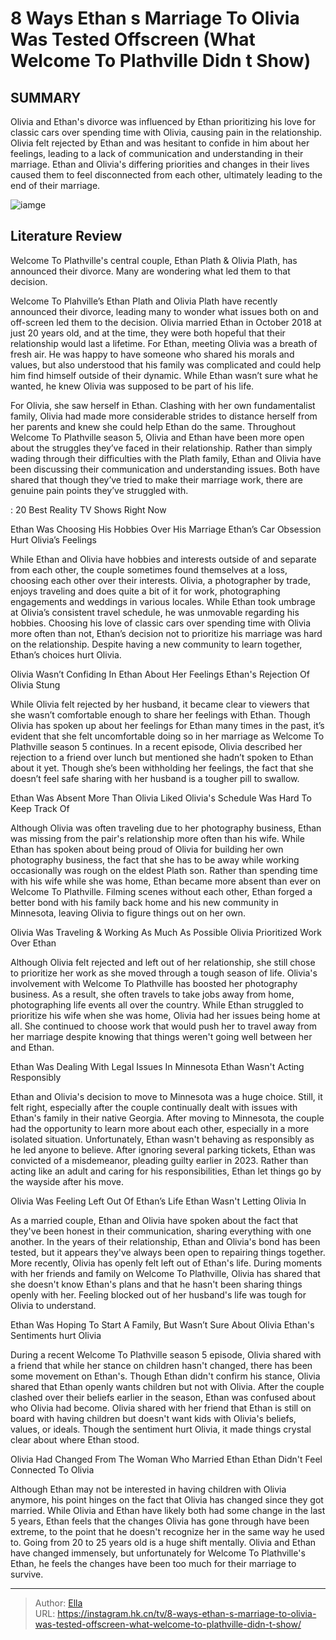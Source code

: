 # 8 Ways Ethan s Marriage To Olivia Was Tested Offscreen (What Welcome To Plathville Didn t Show)


## SUMMARY 



  Olivia and Ethan&#39;s divorce was influenced by Ethan prioritizing his love for classic cars over spending time with Olivia, causing pain in the relationship.   Olivia felt rejected by Ethan and was hesitant to confide in him about her feelings, leading to a lack of communication and understanding in their marriage.   Ethan and Olivia&#39;s differing priorities and changes in their lives caused them to feel disconnected from each other, ultimately leading to the end of their marriage.  

![iamge](https://static1.srcdn.com/wordpress/wp-content/uploads/2023/11/retitled_-8-ways-ethan-s-marriage-to-olivia-was-tested-offscreen-what-welcome-to-plathville-didn-t-show.jpg)

## Literature Review
Welcome To Plathville&#39;s central couple, Ethan Plath &amp; Olivia Plath, has announced their divorce. Many are wondering what led them to that decision.




Welcome To Plahville’s Ethan Plath and Olivia Plath have recently announced their divorce, leading many to wonder what issues both on and off-screen led them to the decision. Olivia married Ethan in October 2018 at just 20 years old, and at the time, they were both hopeful that their relationship would last a lifetime. For Ethan, meeting Olivia was a breath of fresh air. He was happy to have someone who shared his morals and values, but also understood that his family was complicated and could help him find himself outside of their dynamic. While Ethan wasn’t sure what he wanted, he knew Olivia was supposed to be part of his life.




For Olivia, she saw herself in Ethan. Clashing with her own fundamentalist family, Olivia had made more considerable strides to distance herself from her parents and knew she could help Ethan do the same. Throughout Welcome To Plathville season 5, Olivia and Ethan have been more open about the struggles they’ve faced in their relationship. Rather than simply wading through their difficulties with the Plath family, Ethan and Olivia have been discussing their communication and understanding issues. Both have shared that though they’ve tried to make their marriage work, there are genuine pain points they’ve struggled with.

 : 20 Best Reality TV Shows Right Now


 Ethan Was Choosing His Hobbies Over His Marriage 
Ethan’s Car Obsession Hurt Olivia’s Feelings
          

While Ethan and Olivia have hobbies and interests outside of and separate from each other, the couple sometimes found themselves at a loss, choosing each other over their interests. Olivia, a photographer by trade, enjoys traveling and does quite a bit of it for work, photographing engagements and weddings in various locales. While Ethan took umbrage at Olivia’s consistent travel schedule, he was unmovable regarding his hobbies. Choosing his love of classic cars over spending time with Olivia more often than not, Ethan’s decision not to prioritize his marriage was hard on the relationship. Despite having a new community to learn together, Ethan’s choices hurt Olivia.






 Olivia Wasn’t Confiding In Ethan About Her Feelings 
Ethan&#39;s Rejection Of Olivia Stung
          

While Olivia felt rejected by her husband, it became clear to viewers that she wasn’t comfortable enough to share her feelings with Ethan. Though Olivia has spoken up about her feelings for Ethan many times in the past, it’s evident that she felt uncomfortable doing so in her marriage as Welcome To Plathville season 5 continues. In a recent episode, Olivia described her rejection to a friend over lunch but mentioned she hadn’t spoken to Ethan about it yet. Though she’s been withholding her feelings, the fact that she doesn’t feel safe sharing with her husband is a tougher pill to swallow.



 Ethan Was Absent More Than Olivia Liked 
Olivia&#39;s Schedule Was Hard To Keep Track Of
         




Although Olivia was often traveling due to her photography business, Ethan was missing from the pair&#39;s relationship more often than his wife. While Ethan has spoken about being proud of Olivia for building her own photography business, the fact that she has to be away while working occasionally was rough on the eldest Plath son. Rather than spending time with his wife while she was home, Ethan became more absent than ever on Welcome To Plathville. Filming scenes without each other, Ethan forged a better bond with his family back home and his new community in Minnesota, leaving Olivia to figure things out on her own.



 Olivia Was Traveling &amp; Working As Much As Possible 
Olivia Prioritized Work Over Ethan
          

Although Olivia felt rejected and left out of her relationship, she still chose to prioritize her work as she moved through a tough season of life. Olivia&#39;s involvement with Welcome To Plathville has boosted her photography business. As a result, she often travels to take jobs away from home, photographing life events all over the country. While Ethan struggled to prioritize his wife when she was home, Olivia had her issues being home at all. She continued to choose work that would push her to travel away from her marriage despite knowing that things weren&#39;t going well between her and Ethan.






 Ethan Was Dealing With Legal Issues In Minnesota 
Ethan Wasn&#39;t Acting Responsibly
         

Ethan and Olivia&#39;s decision to move to Minnesota was a huge choice. Still, it felt right, especially after the couple continually dealt with issues with Ethan&#39;s family in their native Georgia. After moving to Minnesota, the couple had the opportunity to learn more about each other, especially in a more isolated situation. Unfortunately, Ethan wasn&#39;t behaving as responsibly as he led anyone to believe. After ignoring several parking tickets, Ethan was convicted of a misdemeanor, pleading guilty earlier in 2023. Rather than acting like an adult and caring for his responsibilities, Ethan let things go by the wayside after his move.



 Olivia Was Feeling Left Out Of Ethan’s Life 
Ethan Wasn&#39;t Letting Olivia In
          




As a married couple, Ethan and Olivia have spoken about the fact that they&#39;ve been honest in their communication, sharing everything with one another. In the years of their relationship, Ethan and Olivia&#39;s bond has been tested, but it appears they&#39;ve always been open to repairing things together. More recently, Olivia has openly felt left out of Ethan&#39;s life. During moments with her friends and family on Welcome To Plathville, Olivia has shared that she doesn&#39;t know Ethan&#39;s plans and that he hasn&#39;t been sharing things openly with her. Feeling blocked out of her husband&#39;s life was tough for Olivia to understand.



 Ethan Was Hoping To Start A Family, But Wasn’t Sure About Olivia 
Ethan&#39;s Sentiments hurt Olivia
          

During a recent Welcome To Plathville season 5 episode, Olivia shared with a friend that while her stance on children hasn&#39;t changed, there has been some movement on Ethan&#39;s. Though Ethan didn&#39;t confirm his stance, Olivia shared that Ethan openly wants children but not with Olivia. After the couple clashed over their beliefs earlier in the season, Ethan was confused about who Olivia had become. Olivia shared with her friend that Ethan is still on board with having children but doesn&#39;t want kids with Olivia&#39;s beliefs, values, or ideals. Though the sentiment hurt Olivia, it made things crystal clear about where Ethan stood.






 Olivia Had Changed From The Woman Who Married Ethan 
Ethan Didn&#39;t Feel Connected To Olivia
         

Although Ethan may not be interested in having children with Olivia anymore, his point hinges on the fact that Olivia has changed since they got married. While Olivia and Ethan have likely both had some change in the last 5 years, Ethan feels that the changes Olivia has gone through have been extreme, to the point that he doesn&#39;t recognize her in the same way he used to. Going from 20 to 25 years old is a huge shift mentally. Olivia and Ethan have changed immensely, but unfortunately for Welcome To Plathville&#39;s Ethan, he feels the changes have been too much for their marriage to survive.



---

> Author: [Ella](https://instagram.hk.cn/)  
> URL: https://instagram.hk.cn/tv/8-ways-ethan-s-marriage-to-olivia-was-tested-offscreen-what-welcome-to-plathville-didn-t-show/  

